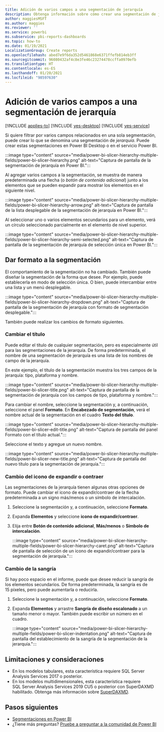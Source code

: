 ```yaml
---
title: Adición de varios campos a una segmentación de jerarquía
description: Obtenga información sobre cómo crear una segmentación de jerarquía que contenga varios campos en una jerarquía.
author: maggiesMSFT
ms.author: maggies
ms.reviewer: ''
ms.service: powerbi
ms.subservice: pbi-reports-dashboards
ms.topic: how-to
ms.date: 01/19/2021
LocalizationGroup: Create reports
ms.openlocfilehash: abed7e9f6da352d5461868e6371ffefb814eb3ff
ms.sourcegitcommit: 96080432af4c8e3fe46c23274478ccffa0970efb
ms.translationtype: HT
ms.contentlocale: es-ES
ms.lasthandoff: 01/20/2021
ms.locfileid: "98597630"
---
```

# <a name="add-multiple-fields-to-a-hierarchy-slicer"></a>Adición de varios campos a una segmentación de jerarquía

[!INCLUDE [applies-to](../includes/applies-to.md)] [!INCLUDE [yes-desktop](../includes/yes-desktop.md)] [!INCLUDE [yes-service](../includes/yes-service.md)]

Si quiere filtrar por varios campos relacionados en una sola segmentación, puede crear lo que se denomina una segmentación de *jerarquía*. Puede crear estas segmentaciones en Power BI Desktop o en el servicio Power BI.

:::image type="content" source="media/power-bi-slicer-hierarchy-multiple-fields/power-bi-slicer-hierarchy.png" alt-text="Captura de pantalla de la segmentación de jerarquía en Power BI.":::

Al agregar varios campos a la segmentación, se muestra de manera predeterminada una flecha (o *botón de contenido adicional*) junto a los elementos que se pueden expandir para mostrar los elementos en el siguiente nivel.

:::image type="content" source="media/power-bi-slicer-hierarchy-multiple-fields/power-bi-slicer-hierarchy-arrow.png" alt-text="Captura de pantalla de la lista desplegable de la segmentación de jerarquía en Power BI.":::
 
 
Al seleccionar uno o varios elementos secundarios para un elemento, verá un círculo seleccionado parcialmente en el elemento de nivel superior.
 
:::image type="content" source="media/power-bi-slicer-hierarchy-multiple-fields/power-bi-slicer-hierarchy-semi-selected.png" alt-text="Captura de pantalla de la segmentación de jerarquía de selección única en Power BI.":::

## <a name="format-the-slicer"></a>Dar formato a la segmentación

El comportamiento de la segmentación no ha cambiado. También puede diseñar la segmentación de la forma que desee. Por ejemplo, puede establecerla en modo de selección única. O bien, puede intercambiar entre una lista y un menú desplegable. 

:::image type="content" source="media/power-bi-slicer-hierarchy-multiple-fields/power-bi-slicer-hierarchy-dropdown.png" alt-text="Captura de pantalla de la segmentación de jerarquía con formato de segmentación desplegable.":::

También puede realizar los cambios de formato siguientes.

### <a name="change-the-title"></a>Cambiar el título

Puede editar el título de cualquier segmentación, pero es especialmente útil para las segmentaciones de la jerarquía. De forma predeterminada, el nombre de una segmentación de jerarquía es una lista de los nombres de campo de la jerarquía.

En este ejemplo, el título de la segmentación muestra los tres campos de la jerarquía: tipo, plataforma y nombre.

:::image type="content" source="media/power-bi-slicer-hierarchy-multiple-fields/power-bi-slicer-title.png" alt-text="Captura de pantalla de la segmentación de jerarquía con los campos de tipo, plataforma y nombre.":::

Para cambiar el nombre, seleccione la segmentación y, a continuación, seleccione el panel **Formato**. En **Encabezado de segmentación**, verá el nombre actual de la segmentación en el cuadro **Texto del título**.

:::image type="content" source="media/power-bi-slicer-hierarchy-multiple-fields/power-bi-slicer-edit-title.png" alt-text="Captura de pantalla del panel Formato con el título actual.":::

Seleccione el texto y agregue un nuevo nombre.

:::image type="content" source="media/power-bi-slicer-hierarchy-multiple-fields/power-bi-slicer-new-title.png" alt-text="Captura de pantalla del nuevo título para la segmentación de jerarquía.":::


### <a name="change-the-expandcollapse-icon"></a>Cambio del icono de expandir o contraer

Las segmentaciones de la jerarquía tienen algunas otras opciones de formato. Puede cambiar el icono de expandir/contraer de la flecha predeterminada a un signo más/menos o un símbolo de intercalación.

1. Seleccione la segmentación y, a continuación, seleccione **Formato**.
1. Expanda **Elementos** y seleccione **icono de expandir/contraer**.
1. Elija entre **Botón de contenido adicional**, **Más/menos** o **Símbolo de intercalación**.
 
    :::image type="content" source="media/power-bi-slicer-hierarchy-multiple-fields/power-bi-slicer-hierarchy-caret.png" alt-text="Captura de pantalla de selección de un icono de expandir/contraer para la segmentación de jerarquía.":::
 
### <a name="change-the-indentation"></a>Cambio de la sangría

Si hay poco espacio en el informe, puede que desee reducir la sangría de los elementos secundarios. De forma predeterminada, la sangría es de 15 píxeles, pero puede aumentarla o reducirla. 

1. Seleccione la segmentación y, a continuación, seleccione **Formato**.
1. Expanda **Elementos** y arrastre **Sangría de diseño escalonado** a un tamaño menor o mayor. También puede escribir un número en el cuadro.

    :::image type="content" source="media/power-bi-slicer-hierarchy-multiple-fields/power-bi-slicer-indentation.png" alt-text="Captura de pantalla del establecimiento de la sangría de la segmentación de la jerarquía.":::
    
## <a name="limitations-and-considerations"></a>Limitaciones y consideraciones

- En los modelos tabulares, esta característica requiere SQL Server Analysis Services 2017 o posterior.
- En los modelos multidimensionales, esta característica requiere SQL Server Analysis Services 2019 CU5 o posterior con SuperDAXMD habilitado. Obtenga más información sobre [SuperDAXMD](/analysis-services/multidimensional-models/dax-for-multidimensional-models#superdaxmd).

## <a name="next-steps"></a>Pasos siguientes

- [Segmentaciones en Power BI](../visuals/power-bi-visualization-slicers.md)
- ¿Tiene más preguntas? [Pruebe a preguntar a la comunidad de Power BI](https://community.powerbi.com/)
